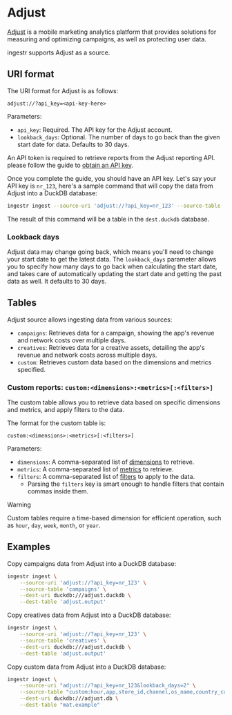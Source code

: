 # Adjust

[Adjust](https://www.adjust.com/) is a mobile marketing analytics platform that provides solutions for measuring and optimizing campaigns, as well as protecting user data.

ingestr supports Adjust as a source.

## URI format

The URI format for Adjust is as follows:

```plaintext
adjust://?api_key=<api-key-here>
```
Parameters:
- `api_key`: Required. The API key for the Adjust account.
- `lookback_days`: Optional. The number of days to go back than the given start date for data. Defaults to 30 days.

An API token is required to retrieve reports from the Adjust reporting API. please follow the guide to [obtain an API key](https://dev.adjust.com/en/api/rs-api/authentication/).

Once you complete the guide, you should have an API key. Let's say your API key is `nr_123`, here's a sample command that will copy the data from Adjust into a DuckDB database:

```sh
ingestr ingest --source-uri 'adjust://?api_key=nr_123' --source-table 'campaigns' --dest-uri duckdb:///dest.duckdb --dest-table 'adjust.output'
```

The result of this command will be a table in the `dest.duckdb` database.

### Lookback days

Adjust data may change going back, which means you'll need to change your start date to get the latest data. The `lookback_days` parameter allows you to specify how many days to go back when calculating the start date, and takes care of automatically updating the start date and getting the past data as well. It defaults to 30 days.

## Tables
Adjust source allows ingesting data from various sources:

- `campaigns`: Retrieves data for a campaign, showing the app's revenue and network costs over multiple days.
- `creatives`: Retrieves data for a creative assets, detailing the app's revenue and network costs across multiple days.
- `custom`: Retrieves custom data based on the dimensions and metrics specified.

### Custom reports: `custom:<dimensions>:<metrics>[:<filters>]`

The custom table allows you to retrieve data based on specific dimensions and metrics, and apply filters to the data.

The format for the custom table is: 
```plaintext
custom:<dimensions>:<metrics>[:<filters>]
```

Parameters:
- `dimensions`: A comma-separated list of [dimensions](https://dev.adjust.com/en/api/rs-api/reports#dimensions) to retrieve.
- `metrics`: A comma-separated list of [metrics](https://dev.adjust.com/en/api/rs-api/reports#metrics) to retrieve.
- `filters`: A comma-separated list of [filters](https://dev.adjust.com/en/api/rs-api/reports#filters) to apply to the data.
  - Parsing the `filters` key is smart enough to handle filters that contain commas inside them.

> [!WARNING]
> Custom tables require a time-based dimension for efficient operation, such as `hour`, `day`, `week`, `month`, or `year`.

## Examples

Copy campaigns data from Adjust into a DuckDB database:
```sh
ingestr ingest \
    --source-uri 'adjust://?api_key=nr_123' \
    --source-table 'campaigns' \
    --dest-uri duckdb:///adjust.duckdb \
    --dest-table 'adjust.output'
```

Copy creatives data from Adjust into a DuckDB database:
```sh
ingestr ingest \
    --source-uri 'adjust://?api_key=nr_123' \
    --source-table 'creatives' \
    --dest-uri duckdb:///adjust.duckdb \
    --dest-table 'adjust.output'
```

Copy custom data from Adjust into a DuckDB database:
```sh
ingestr ingest \
    --source-uri "adjust://?api_key=nr_123&lookback_days=2" \
    --source-table "custom:hour,app,store_id,channel,os_name,country_code,campaign_network,campaign_id_network,adgroup_network, adgroup_id_network,creative_network,creative_id_network:impressions,clicks,cost,network_cost,installs,ad_revenue,all_revenue" \
    --dest-uri duckdb:///adjust.db \
    --dest-table "mat.example"
```
